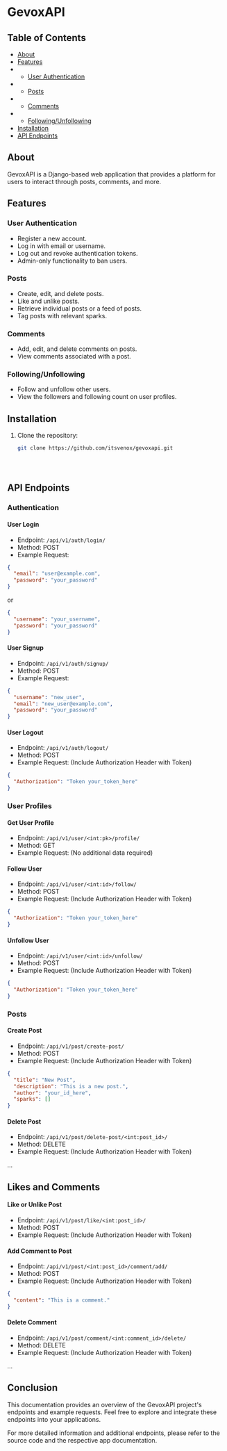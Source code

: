 # GevoxAPI


## Table of Contents

- [About](#about)
- [Features](#features)
- - [User Authentication](#user-authentication)
- - [Posts](#posts)
- - [Comments](#comments)
- - [Following/Unfollowing](#following/unfollowing)
- [Installation](#installation)
- [API Endpoints](#api-endpoints)


## About

GevoxAPI is a Django-based web application that provides a platform for users to interact through posts, comments, and more.

## Features

### User Authentication

- Register a new account.
- Log in with email or username.
- Log out and revoke authentication tokens.
- Admin-only functionality to ban users.

### Posts

- Create, edit, and delete posts.
- Like and unlike posts.
- Retrieve individual posts or a feed of posts.
- Tag posts with relevant sparks.

### Comments

- Add, edit, and delete comments on posts.
- View comments associated with a post.

### Following/Unfollowing

- Follow and unfollow other users.
- View the followers and following count on user profiles.

## Installation

1. Clone the repository:

   ```bash
   git clone https://github.com/itsvenox/gevoxapi.git





## API Endpoints

### Authentication

#### User Login
- Endpoint: `/api/v1/auth/login/`
- Method: POST
- Example Request:
 ```json
 {
   "email": "user@example.com",
   "password": "your_password"
 }
 ```
 or
 ```json
 {
   "username": "your_username",
   "password": "your_password"
 }
 ```

#### User Signup
- Endpoint: `/api/v1/auth/signup/`
- Method: POST
- Example Request:
 ```json
 {
   "username": "new_user",
   "email": "new_user@example.com",
   "password": "your_password"
 }
 ```

#### User Logout
- Endpoint: `/api/v1/auth/logout/`
- Method: POST
- Example Request: (Include Authorization Header with Token)
 ```json
 {
   "Authorization": "Token your_token_here"
 }
 ```

### User Profiles

#### Get User Profile
- Endpoint: `/api/v1/user/<int:pk>/profile/`
- Method: GET
- Example Request: (No additional data required)

#### Follow User
- Endpoint: `/api/v1/user/<int:id>/follow/`
- Method: POST
- Example Request: (Include Authorization Header with Token)
 ```json
 {
   "Authorization": "Token your_token_here"
 }
 ```

#### Unfollow User
- Endpoint: `/api/v1/user/<int:id>/unfollow/`
- Method: POST
- Example Request: (Include Authorization Header with Token)
 ```json
 {
   "Authorization": "Token your_token_here"
 }
 ```

### Posts

#### Create Post
- Endpoint: `/api/v1/post/create-post/`
- Method: POST
- Example Request: (Include Authorization Header with Token)
 ```json
 {
   "title": "New Post",
   "description": "This is a new post.",
   "author": "your_id_here",
   "sparks": []
 }
 ```

#### Delete Post
- Endpoint: `/api/v1/post/delete-post/<int:post_id>/`
- Method: DELETE
- Example Request: (Include Authorization Header with Token)

...

## Likes and Comments

#### Like or Unlike Post
- Endpoint: `/api/v1/post/like/<int:post_id>/`
- Method: POST
- Example Request: (Include Authorization Header with Token)

#### Add Comment to Post
- Endpoint: `/api/v1/post/<int:post_id>/comment/add/`
- Method: POST
- Example Request: (Include Authorization Header with Token)
 ```json
 {
   "content": "This is a comment."
 }
 ```

#### Delete Comment
- Endpoint: `/api/v1/post/comment/<int:comment_id>/delete/`
- Method: DELETE
- Example Request: (Include Authorization Header with Token)

...

## Conclusion

This documentation provides an overview of the GevoxAPI project's endpoints and example requests. Feel free to explore and integrate these endpoints into your applications.

For more detailed information and additional endpoints, please refer to the source code and the respective app documentation.

